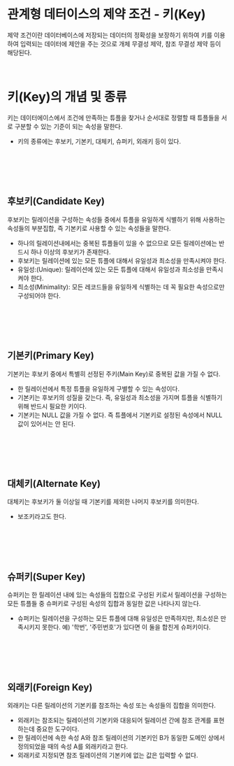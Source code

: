# 관계형 데터이스의 제약 조건 - 키(Key)
제약 조건이란 데이터베이스에 저장되는 데이터의 정확성을 보장하기 위하여 키를 이용하여 입력되는 데이터에 제안을 주는 것으로 개체 무결성 제약, 참조 무결성 제약 등이 해당된다.

<br>

# 키(Key)의 개념 및 종류
키는 데이터에이스에서 조건에 만족하는 튜플을 찾거나 순서대로 정렬할 때 튜플들을 서로 구분할 수 있는 기준이 되는 속성을 말한다.
- 키의 종류에는 후보키, 기본키, 대체키, 슈퍼키, 외래키 등이 있다.

<br>
<br>
<br>
<br>

## 후보키(Candidate Key)
후보키는 릴레이션을 구성하는 속성들 중에서 튜플을 유일하게 식별하기 위해 사용하는 속성들의 부분집합, 즉 기본키로 사용할 수 있는 속성들을 말한다.
- 하나의 릴레이션내에서는 중복된 튜플들이 있을 수 없으므로 모든 릴레이션에는 반드시 하나 이상의 후보키가 존재한다.
- 후보키는 릴레이션에 있는 모든 튜플에 대해서 유일성과 최소성을 만족시켜야 한다.
- 유일성:(Unique): 릴레이션에 있는 모든 튜플에 대해서 유일성과 최소성을 만족시켜야 한다.
- 최소성(Minimality): 모든 레코드들을 유일하게 식별하는 데 꼭 필요한 속성으로만 구성되어야 한다.

<br>
<br>
<br>
<br>

## 기본키(Primary Key)
기본키는 후보키 중에서 특별히 선정된 주키(Main Key)로 중복된 값을 가질 수 없다.
- 한 릴레이션에서 특정 튜플을 유일하게 구별할 수 있는 속성이다.
- 기본키는 후보키의 성질을 갖는다. 즉, 유일성과 최소성을 가지며 튜플을 식별하기 위해 반드시 필요한 키이다.
- 기본키는 NULL 값을 가질 수 없다. 즉 튜플에서 기본키로 설정된 속성에서 NULL 값이 있어서는 안 된다.

<br>
<br>
<br>
<br>

## 대체키(Alternate Key)
대체키는 후보키가 둘 이상일 때 기본키를 제외한 나머지 후보키를 의미한다.
- 보조키라고도 한다.

<br>
<br>
<br>
<br>

## 슈퍼키(Super Key)
슈퍼키는 한 릴레이션 내에 있는 속성들의 집합으로 구성된 키로서 릴레이션을 구성하는 모든 튜플들 중 슈퍼키로 구성된 속성의 집합과 동일한 값은 나타나지 않는다.
- 슈퍼키는 릴레이션을 구성하는 모든 튜플에 대해 유일성은 만족하지만, 최소성은 만족시키지 못한다.
예) '학번', '주민번호'가 있다면 이 둘을 합친게 슈퍼키이다.

<br>
<br>
<br>
<br>

## 외래키(Foreign Key)
외래키는 다른 릴레이션의 기본키를 참조하는 속성 또는 속성들의 집합을 의미한다.
- 외래키는 참조되는 릴레이션의 기본키와 대응되어 릴레이션 간에 참조 관계를 표현하는데 중요한 도구이다.
- 한 릴레이션에 속한 속성 A와 참조 릴레이션의 기본키인 B가 동일한 도메인 상에서 정의되었을 때의 속성 A를 외래키라고 한다.
- 외래키로 지정되면 참조 릴레이션의 기본키에 없는 값은 입력할 수 없다.